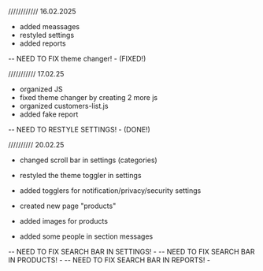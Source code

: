 ////////////
16.02.2025

- added meassages
- restyled settings
- added reports

-- NEED TO FIX theme changer! - (FIXED!)

///////////
17.02.25

- organized JS
- fixed theme changer by creating 2 more js 
- organized customers-list.js
- added fake report

-- NEED TO RESTYLE SETTINGS! - (DONE!)

//////////
20.02.25

- changed scroll bar in settings (categories)
- restyled the theme toggler in settings
- added togglers for notification/privacy/security settings

- created new page "products"

- added images for products
- added some people in section messages

-- NEED TO FIX SEARCH BAR IN SETTINGS! - 
-- NEED TO FIX SEARCH BAR IN PRODUCTS! - 
-- NEED TO FIX SEARCH BAR IN REPORTS! - 

